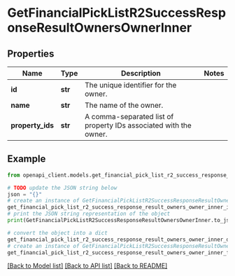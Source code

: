 # GetFinancialPickListR2SuccessResponseResultOwnersOwnerInner


## Properties

Name | Type | Description | Notes
------------ | ------------- | ------------- | -------------
**id** | **str** | The unique identifier for the owner. | 
**name** | **str** | The name of the owner. | 
**property_ids** | **str** | A comma-separated list of property IDs associated with the owner. | 

## Example

```python
from openapi_client.models.get_financial_pick_list_r2_success_response_result_owners_owner_inner import GetFinancialPickListR2SuccessResponseResultOwnersOwnerInner

# TODO update the JSON string below
json = "{}"
# create an instance of GetFinancialPickListR2SuccessResponseResultOwnersOwnerInner from a JSON string
get_financial_pick_list_r2_success_response_result_owners_owner_inner_instance = GetFinancialPickListR2SuccessResponseResultOwnersOwnerInner.from_json(json)
# print the JSON string representation of the object
print(GetFinancialPickListR2SuccessResponseResultOwnersOwnerInner.to_json())

# convert the object into a dict
get_financial_pick_list_r2_success_response_result_owners_owner_inner_dict = get_financial_pick_list_r2_success_response_result_owners_owner_inner_instance.to_dict()
# create an instance of GetFinancialPickListR2SuccessResponseResultOwnersOwnerInner from a dict
get_financial_pick_list_r2_success_response_result_owners_owner_inner_from_dict = GetFinancialPickListR2SuccessResponseResultOwnersOwnerInner.from_dict(get_financial_pick_list_r2_success_response_result_owners_owner_inner_dict)
```
[[Back to Model list]](../README.md#documentation-for-models) [[Back to API list]](../README.md#documentation-for-api-endpoints) [[Back to README]](../README.md)


